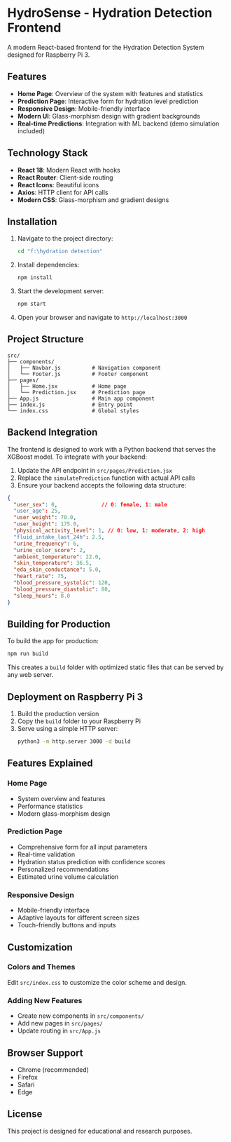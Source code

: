 # HydroSense - Hydration Detection Frontend

A modern React-based frontend for the Hydration Detection System designed for Raspberry Pi 3.

## Features

- **Home Page**: Overview of the system with features and statistics
- **Prediction Page**: Interactive form for hydration level prediction
- **Responsive Design**: Mobile-friendly interface
- **Modern UI**: Glass-morphism design with gradient backgrounds
- **Real-time Predictions**: Integration with ML backend (demo simulation included)

## Technology Stack

- **React 18**: Modern React with hooks
- **React Router**: Client-side routing
- **React Icons**: Beautiful icons
- **Axios**: HTTP client for API calls
- **Modern CSS**: Glass-morphism and gradient designs

## Installation

1. Navigate to the project directory:
   ```bash
   cd "f:\hydration detection"
   ```

2. Install dependencies:
   ```bash
   npm install
   ```

3. Start the development server:
   ```bash
   npm start
   ```

4. Open your browser and navigate to `http://localhost:3000`

## Project Structure

```
src/
├── components/
│   ├── Navbar.js          # Navigation component
│   └── Footer.js          # Footer component
├── pages/
│   ├── Home.jsx           # Home page
│   └── Prediction.jsx     # Prediction page
├── App.js                 # Main app component
├── index.js               # Entry point
└── index.css              # Global styles
```

## Backend Integration

The frontend is designed to work with a Python backend that serves the XGBoost model. To integrate with your backend:

1. Update the API endpoint in `src/pages/Prediction.jsx`
2. Replace the `simulatePrediction` function with actual API calls
3. Ensure your backend accepts the following data structure:

```json
{
  "user_sex": 0,              // 0: female, 1: male
  "user_age": 25,
  "user_weight": 70.0,
  "user_height": 175.0,
  "physical_activity_level": 1, // 0: low, 1: moderate, 2: high
  "fluid_intake_last_24h": 2.5,
  "urine_frequency": 6,
  "urine_color_score": 2,
  "ambient_temperature": 22.0,
  "skin_temperature": 36.5,
  "eda_skin_conductance": 5.0,
  "heart_rate": 75,
  "blood_pressure_systolic": 120,
  "blood_pressure_diastolic": 80,
  "sleep_hours": 8.0
}
```

## Building for Production

To build the app for production:

```bash
npm run build
```

This creates a `build` folder with optimized static files that can be served by any web server.

## Deployment on Raspberry Pi 3

1. Build the production version
2. Copy the `build` folder to your Raspberry Pi
3. Serve using a simple HTTP server:
   ```bash
   python3 -m http.server 3000 -d build
   ```

## Features Explained

### Home Page
- System overview and features
- Performance statistics
- Modern glass-morphism design

### Prediction Page
- Comprehensive form for all input parameters
- Real-time validation
- Hydration status prediction with confidence scores
- Personalized recommendations
- Estimated urine volume calculation

### Responsive Design
- Mobile-friendly interface
- Adaptive layouts for different screen sizes
- Touch-friendly buttons and inputs

## Customization

### Colors and Themes
Edit `src/index.css` to customize the color scheme and design.

### Adding New Features
- Create new components in `src/components/`
- Add new pages in `src/pages/`
- Update routing in `src/App.js`

## Browser Support

- Chrome (recommended)
- Firefox
- Safari
- Edge

## License

This project is designed for educational and research purposes.
